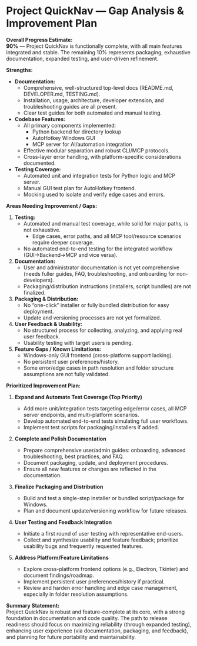 # Project QuickNav — Gap Analysis & Improvement Plan

**Overall Progress Estimate:**  
**90%** — Project QuickNav is functionally complete, with all main features integrated and stable. The remaining 10% represents packaging, exhaustive documentation, expanded testing, and user-driven refinement.

**Strengths:**

- **Documentation:**  
  - Comprehensive, well-structured top-level docs (README.md, DEVELOPER.md, TESTING.md).
  - Installation, usage, architecture, developer extension, and troubleshooting guides are all present.
  - Clear test guides for both automated and manual testing.
- **Codebase Features:**  
  - All primary components implemented:  
    - Python backend for directory lookup  
    - AutoHotkey Windows GUI  
    - MCP server for AI/automation integration
  - Effective modular separation and robust CLI/MCP protocols.
  - Cross-layer error handling, with platform-specific considerations documented.
- **Testing Coverage:**  
  - Automated unit and integration tests for Python logic and MCP server.
  - Manual GUI test plan for AutoHotkey frontend.
  - Mocking used to isolate and verify edge cases and errors.

**Areas Needing Improvement / Gaps:**

1. **Testing:**
   - Automated and manual test coverage, while solid for major paths, is not exhaustive.  
     - Edge cases, error paths, and all MCP tool/resource scenarios require deeper coverage.
   - No automated end-to-end testing for the integrated workflow (GUI→Backend→MCP and vice versa).
2. **Documentation:**
   - User and administrator documentation is not yet comprehensive (needs fuller guides, FAQ, troubleshooting, and onboarding for non-developers).
   - Packaging/distribution instructions (installers, script bundles) are not finalized.
3. **Packaging & Distribution:**
   - No “one-click” installer or fully bundled distribution for easy deployment.
   - Update and versioning processes are not yet formalized.
4. **User Feedback & Usability:**
   - No structured process for collecting, analyzing, and applying real user feedback.
   - Usability testing with target users is pending.
5. **Feature Gaps / Known Limitations:**
   - Windows-only GUI frontend (cross-platform support lacking).
   - No persistent user preferences/history.
   - Some error/edge cases in path resolution and folder structure assumptions are not fully validated.

**Prioritized Improvement Plan:**

1. **Expand and Automate Test Coverage (Top Priority)**
   - Add more unit/integration tests targeting edge/error cases, all MCP server endpoints, and multi-platform scenarios.
   - Develop automated end-to-end tests simulating full user workflows.
   - Implement test scripts for packaging/installers if added.

2. **Complete and Polish Documentation**
   - Prepare comprehensive user/admin guides: onboarding, advanced troubleshooting, best practices, and FAQ.
   - Document packaging, update, and deployment procedures.
   - Ensure all new features or changes are reflected in the documentation.

3. **Finalize Packaging and Distribution**
   - Build and test a single-step installer or bundled script/package for Windows.
   - Plan and document update/versioning workflow for future releases.

4. **User Testing and Feedback Integration**
   - Initiate a first round of user testing with representative end-users.
   - Collect and synthesize usability and feature feedback; prioritize usability bugs and frequently requested features.

5. **Address Platform/Feature Limitations**
   - Explore cross-platform frontend options (e.g., Electron, Tkinter) and document findings/roadmap.
   - Implement persistent user preferences/history if practical.
   - Review and harden error handling and edge case management, especially in folder resolution assumptions.

**Summary Statement:**  
Project QuickNav is robust and feature-complete at its core, with a strong foundation in documentation and code quality. The path to release readiness should focus on maximizing reliability (through expanded testing), enhancing user experience (via documentation, packaging, and feedback), and planning for future portability and maintainability.